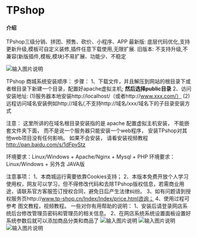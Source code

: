 # TPshop

#### 介绍
TPshop三级分销、拼团、预售、砍价、小程序、APP
最新版: 底层代码优化,支持更新升级,模板可自定义装修,插件任意下载使用,无限扩展. 
旧版本: 不支持升级,不兼容(新版插件,模板,模块)不易扩展、功能少、不稳定

![输入图片说明](https://images.gitee.com/uploads/images/2021/0215/224257_254b8e42_2049869.png "QQ浏览器截图20210215224100.png")

TPshop 商城系统安装顺序：
步骤：
1、下载文件，并且解压到网站的根目录下或者根目录下新建一个目录，配置好apache虚拟主机;
 **然后选择public目录** 
2、访问安装地址:
(1)服务器本地安装http://localhost/（或者http://www.xxx.com/） 
(2)远程访问域名安装例如http://域名/,不支持http://域名/xxx/域名下的子目录安装方式

注意： 这里所讲的在域名根目录安装指的是 apache 配置虚拟主机安装， 不能嵌套文件夹下面，
而不是说一个服务器只能安装一个web程序， 安装TPshop对其他web项目没有任何影响。
如果不会安装， 请看安装视频教程 http://pan.baidu.com/s/1dFpvStz 

环境要求：Linux/Windows + Apache/Nginx + Mysql + PHP
环境要求：Linux/Windows + 另外含 JAVA版

注意事项：
1、本商城运行需要依靠Cookies支持；
2、本版本免费开放个人学习使用权，网友可以学习，但不得修改代码和去除TPshop版权信息，若需商业用途，请联系官方客服签订授权合同，避免日后产生法律纠纷。
3、如有问题请到授权服务页http://www.tp-shop.cn/Index/Index/price.html咨询；
4、使用过程可参考 图文教程，视频教程。
一些对你有用帮助的说明：
1、安装后请登录网店系统后台修改管理员密码和管理员的相关信息。 
2、在网店系统系统设置面板设置好系统参数后就可以添加商品分类和商品了
![输入图片说明](https://images.gitee.com/uploads/images/2021/0215/225311_3c5e68e8_2049869.png "QQ浏览器截图20210215225232.png")
![输入图片说明](https://images.gitee.com/uploads/images/2021/0215/225322_02c7ca2c_2049869.png "QQ浏览器截图20210215225249.png")
![输入图片说明](https://images.gitee.com/uploads/images/2021/0215/225333_3029f9ad_2049869.png "QQ浏览器截图20210215224100.png")
